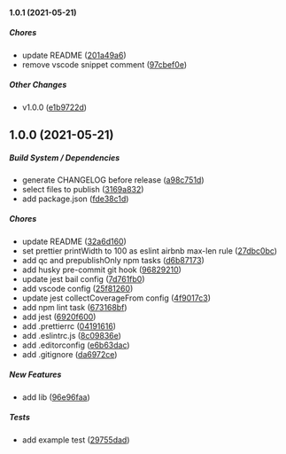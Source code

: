 #### 1.0.1 (2021-05-21)

##### Chores

*  update README ([201a49a6](https://github.com/trubavuong/node-starter/commit/201a49a6675970c09a3a4997cde30cd52e9dd88a))
*  remove vscode snippet comment ([97cbef0e](https://github.com/trubavuong/node-starter/commit/97cbef0ed881f5be13346985ce1d50b49d1e5d79))

##### Other Changes

*  v1.0.0 ([e1b9722d](https://github.com/trubavuong/node-starter/commit/e1b9722da37d73f2f86ea23587f7fb45660d2287))

## 1.0.0 (2021-05-21)

##### Build System / Dependencies

*  generate CHANGELOG before release ([a98c751d](https://github.com/trubavuong/node-starter/commit/a98c751d53de09ff1e6eec44e74d60c233917f62))
*  select files to publish ([3169a832](https://github.com/trubavuong/node-starter/commit/3169a832e1a0353d7f4096f3fc6501fa3039567c))
*  add package.json ([fde38c1d](https://github.com/trubavuong/node-starter/commit/fde38c1d3bd293c5b78c7adda8bdfe872a04cb36))

##### Chores

*  update README ([32a6d160](https://github.com/trubavuong/node-starter/commit/32a6d160eebfd825601da29ee178323af47d78cb))
*  set prettier printWidth to 100 as eslint airbnb max-len rule ([27dbc0bc](https://github.com/trubavuong/node-starter/commit/27dbc0bcbe933ee80f8eb696204edd288ca5fceb))
*  add qc and prepublishOnly npm tasks ([d6b87173](https://github.com/trubavuong/node-starter/commit/d6b87173fc81101a35c834eaaa93a798b2ff43a5))
*  add husky pre-commit git hook ([96829210](https://github.com/trubavuong/node-starter/commit/96829210d94eafcf87a41dd0a3165ee19fb29146))
*  update jest bail config ([7d761fb0](https://github.com/trubavuong/node-starter/commit/7d761fb0c791b52d7c09c4f329878a319c33bf53))
*  add vscode config ([25f81260](https://github.com/trubavuong/node-starter/commit/25f81260ab0e6c32208d4907bbe1c3475868be9d))
*  update jest collectCoverageFrom config ([4f9017c3](https://github.com/trubavuong/node-starter/commit/4f9017c3a81f5aa57802f8381f960a2c401e1b44))
*  add npm lint task ([673168bf](https://github.com/trubavuong/node-starter/commit/673168bf2703871a4fff06fcfb633e072be6b80e))
*  add jest ([6920f600](https://github.com/trubavuong/node-starter/commit/6920f6005d1272af495ef44a8cc35141c15e56d2))
*  add .prettierrc ([04191616](https://github.com/trubavuong/node-starter/commit/041916168d3f292cb1d924c1a859fcf03e7d1cae))
*  add .eslintrc.js ([8c09836e](https://github.com/trubavuong/node-starter/commit/8c09836e81bc56763b3fbaa6904b14c4b1971ba8))
*  add .editorconfig ([e6b63dac](https://github.com/trubavuong/node-starter/commit/e6b63dace1d3adbedba6e309d3b84cc53540a0cc))
*  add .gitignore ([da6972ce](https://github.com/trubavuong/node-starter/commit/da6972cedd16832d696da65844c4f1a32bbd86ce))

##### New Features

*  add lib ([96e96faa](https://github.com/trubavuong/node-starter/commit/96e96faa12467618d0f2f7426cfa7c9e33e429ae))

##### Tests

*  add example test ([29755dad](https://github.com/trubavuong/node-starter/commit/29755dad3f3f009487171635fbaa61111e141c79))


